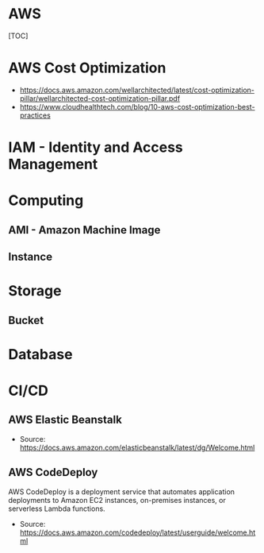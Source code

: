 # AWS

[TOC]

# AWS Cost Optimization
- https://docs.aws.amazon.com/wellarchitected/latest/cost-optimization-pillar/wellarchitected-cost-optimization-pillar.pdf
- https://www.cloudhealthtech.com/blog/10-aws-cost-optimization-best-practices

# IAM - Identity and Access Management

# Computing
## AMI - Amazon Machine Image
## Instance

# Storage
## Bucket

# Database

# CI/CD

## AWS Elastic Beanstalk
- Source: https://docs.aws.amazon.com/elasticbeanstalk/latest/dg/Welcome.html

## AWS CodeDeploy
AWS CodeDeploy is a deployment service that automates application deployments to Amazon EC2 instances, on-premises instances, or serverless Lambda functions.

- Source: https://docs.aws.amazon.com/codedeploy/latest/userguide/welcome.html

